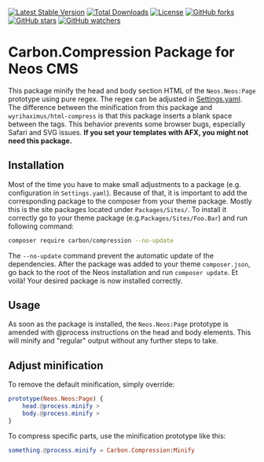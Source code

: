 [![Latest Stable Version](https://poser.pugx.org/carbon/compression/v/stable)](https://packagist.org/packages/carbon/compression)
[![Total Downloads](https://poser.pugx.org/carbon/compression/downloads)](https://packagist.org/packages/carbon/compression)
[![License](https://poser.pugx.org/carbon/compression/license)](LICENSE)
[![GitHub forks](https://img.shields.io/github/forks/CarbonPackages/Carbon.Compression.svg?style=social&label=Fork)](https://github.com/CarbonPackages/Carbon.Compression/fork)
[![GitHub stars](https://img.shields.io/github/stars/CarbonPackages/Carbon.Compression.svg?style=social&label=Stars)](https://github.com/CarbonPackages/Carbon.Compression/stargazers)
[![GitHub watchers](https://img.shields.io/github/watchers/CarbonPackages/Carbon.Compression.svg?style=social&label=Watch)](https://github.com/CarbonPackages/Carbon.Compression/subscription)

# Carbon.Compression Package for Neos CMS

This package minify the head and body section HTML of the `Neos.Neos:Page` prototype using pure regex. The regex can be adjusted in [Settings.yaml](Configuration/Settings.yaml). The difference between the minification from this package and `wyrihaximus/html-compress` is that this package inserts a blank space between the tags. This behavior prevents some browser bugs, especially Safari and SVG issues. **If you set your templates with AFX, you might not need this package.**

## Installation

Most of the time you have to make small adjustments to a package (e.g. configuration in `Settings.yaml`). Because of that, it is important to add the corresponding package to the composer from your theme package. Mostly this is the site packages located under `Packages/Sites/`. To install it correctly go to your theme package (e.g.`Packages/Sites/Foo.Bar`) and run following command:

```bash
composer require carbon/compression --no-update
```

The `--no-update` command prevent the automatic update of the dependencies. After the package was added to your theme `composer.json`, go back to the root of the Neos installation and run `composer update`. Et voilà! Your desired package is now installed correctly.

## Usage

As soon as the package is installed, the `Neos.Neos:Page` prototype is amended with @process instructions on the head and body elements. This will minify and "regular" output without any further steps to take.

## Adjust minification

To remove the default minification, simply override:

```elm
prototype(Neos.Neos:Page) {
    head.@process.minify >
    body.@process.minify >
}
```

To compress specific parts, use the minification prototype like this:

```elm
something.@process.minify = Carbon.Compression:Minify
```
